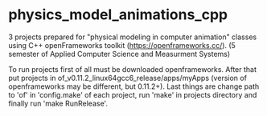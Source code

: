 # physics_model_animations_cpp
3 projects prepared for "physical modeling in computer animation" classes using C++ openFrameworks toolkit (https://openframeworks.cc/). 
(5 semester of Applied Computer Science and Measurment Systems)

To run projects first of all must be downloaded openframeworks. 
After that put projects in of_v0.11.2_linux64gcc6_release/apps/myApps (version of openframeworks may be different, but 0.11.2+). 
Last things are change path to 'of' in 'config.make' of each project, 
run 'make' in projects directory and finally run 'make RunRelease'.
